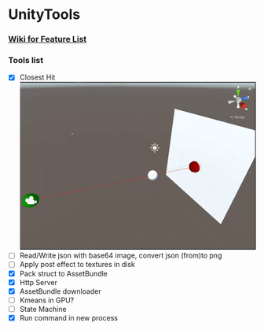 # UnityTools

### [Wiki for Feature List](https://github.com/vanish87/UnityTools/wiki/Feature-List)

### Tools list
- [x] Closest Hit
![](/UnityTools/Assets/Docs/ClosestHit.gif)
- [ ] Read/Write json with base64 image, convert json (from)to png
- [ ] Apply post effect to textures in disk
- [x] Pack struct to AssetBundle
- [x] Http Server
- [x] AssetBundle downloader
- [ ] Kmeans in GPU?
- [ ] State Machine
- [x] Run command in new process
